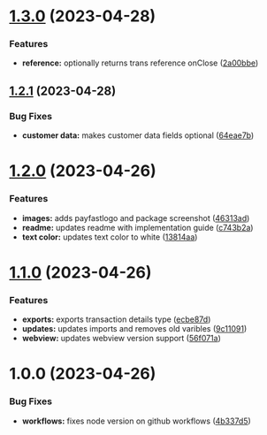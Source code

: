 # [1.3.0](https://github.com/Allmacamo/react-native-payfast-checkout/compare/v1.2.1...v1.3.0) (2023-04-28)


### Features

* **reference:** optionally returns trans reference onClose ([2a00bbe](https://github.com/Allmacamo/react-native-payfast-checkout/commit/2a00bbe5292ab4262097d956b71dbc5bc5303a17))

## [1.2.1](https://github.com/Allmacamo/react-native-payfast-checkout/compare/v1.2.0...v1.2.1) (2023-04-28)


### Bug Fixes

* **customer data:** makes customer data fields optional ([64eae7b](https://github.com/Allmacamo/react-native-payfast-checkout/commit/64eae7bd74cbb1da1ad039965fed6819b9c800ca))

# [1.2.0](https://github.com/Allmacamo/react-native-payfast-checkout/compare/v1.1.0...v1.2.0) (2023-04-26)


### Features

* **images:** adds payfastlogo and package screenshot ([46313ad](https://github.com/Allmacamo/react-native-payfast-checkout/commit/46313ad3736aaeb58bc280b2c02f53ac8509e547))
* **readme:** updates readme with implementation guide ([c743b2a](https://github.com/Allmacamo/react-native-payfast-checkout/commit/c743b2aea292ae49e8a024d95461a9bb82253b70))
* **text color:** updates text color to white ([13814aa](https://github.com/Allmacamo/react-native-payfast-checkout/commit/13814aa8b2c981d3a612ef9e93b94467c5220ae8))

# [1.1.0](https://github.com/Allmacamo/react-native-payfast-checkout/compare/v1.0.0...v1.1.0) (2023-04-26)


### Features

* **exports:** exports transaction details type ([ecbe87d](https://github.com/Allmacamo/react-native-payfast-checkout/commit/ecbe87db9c34d39d83edcab36b7e986bb6deeb8e))
* **updates:** updates imports and removes old varibles ([9c11091](https://github.com/Allmacamo/react-native-payfast-checkout/commit/9c11091657ea631fc4ba998610039784a3b030c0))
* **webview:** updates webview version support ([56f071a](https://github.com/Allmacamo/react-native-payfast-checkout/commit/56f071a8b5c7c92bb85b7fc6dd3c4c6cfcbcd0be))

# 1.0.0 (2023-04-26)


### Bug Fixes

* **workflows:** fixes node version on github workflows ([4b337d5](https://github.com/Allmacamo/react-native-payfast-checkout/commit/4b337d5893fcbdbd0f2de28dcfb4b577d9bf3877))
